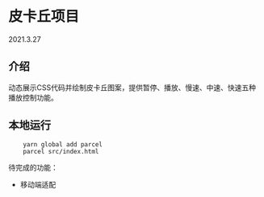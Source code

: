 # 皮卡丘项目

2021.3.27

## 介绍

动态展示CSS代码并绘制皮卡丘图案，提供暂停、播放、慢速、中速、快速五种播放控制功能。

## 本地运行

``` vim
    yarn global add parcel
    parcel src/index.html
```

待完成的功能：

+ 移动端适配
  